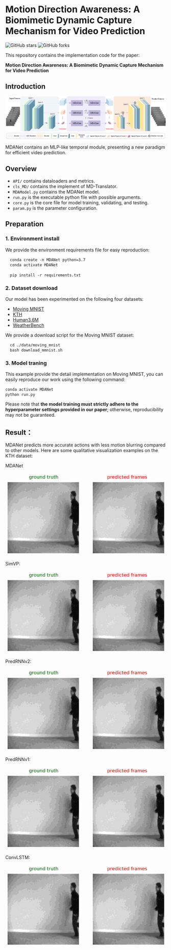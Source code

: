 # Motion Direction Awareness: A Biomimetic Dynamic Capture Mechanism for Video Prediction
![GitHub stars](https://img.shields.io/github/stars/LintureGrant/MDANet)  ![GitHub forks](https://img.shields.io/github/forks/LintureGrant/MDANet?color=green) 

This repository contains the implementation code for the paper:

__Motion Direction Awareness: A Biomimetic Dynamic Capture Mechanism for Video Prediction__

## Introduction

![MDANet](/img/overview.png "The overall framework of MDANet")


MDANet contains an MLP-like temporal module, presenting a new paradigm for efficient video prediction. 

## Overview

* `API/` contains dataloaders and metrics.
* `cls_MD/` contains the implement of MD-Translator.
* `MDAModel.py` contains the MDANet model.
* `run.py` is the executable python file with possible arguments.
* `core.py` is the core file for model training, validating, and testing. 
* `param.py` is the parameter configuration.

## Preparation

### 1. Environment install
We provide the environment requirements file for easy reproduction:
```
  conda create -n MDANet python=3.7
  conda activate MDANet

  pip install -r requirements.txt
```
### 2. Dataset download

Our model has been experimented on the following four datasets:
* [Moving MNIST](http://www.cs.toronto.edu/~nitish/unsupervised_video/)
* [KTH](https://www.csc.kth.se/cvap/actions/)
* [Human3.6M](http://vision.imar.ro/human3.6m/description.php) 
* [WeatherBench](https://github.com/pangeo-data/WeatherBench)

We provide a download script for the Moving MNIST dataset:

```
  cd ./data/moving_mnist
  bash download_mmnist.sh 
```

### 3. Model traning

This example provide the detail implementation on Moving MNIST, you can easily reproduce our work using the following command:

```
conda activate MDANet
python run.py             
```
Please note that __the model training must strictly adhere to the hyperparameter settings provided in our paper__; otherwise, reproducibility may not be guaranteed.

## Result：

MDANet predicts more accurate actions with less motion blurring compared to other models. Here are some qualitative visualization examples on the KTH dataset:


MDANet


![MDANet](/img/mda_1.gif "MDANet")


SimVP:

![SimVP](/img/simvp_a.gif "SimVP")

PredRNNv2:

![PredRNNv2](/img/predrnnv2_a.gif "PredRNNv2")

PredRNNv1:

![PredRNNv1](/img/predrnnv1_a.gif "PredRNNv1")

ConvLSTM:

![ConvLSTM](/img/convlstm_a.gif "ConvLSTM")